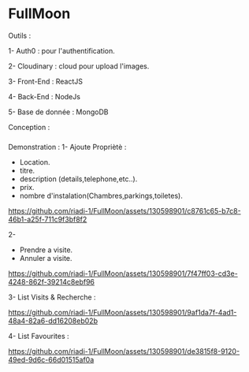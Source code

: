 # FullMoon
Outils :

1- Auth0 : pour l'authentification.

2- Cloudinary : cloud pour upload l'images.

3- Front-End : ReactJS

4- Back-End : NodeJs

5- Base de donnée : MongoDB

Conception :

###

Demonstration :
1- Ajoute Propriètè :
  + Location.
  + titre.
  + description (details,telephone,etc..).
  + prix.
  + nombre d'instalation(Chambres,parkings,toiletes).
    
https://github.com/riadi-1/FullMoon/assets/130598901/c8761c65-b7c8-46b1-a25f-711c9f3bf8f2

2- 
  + Prendre a visite.
  + Annuler a visite.
  
https://github.com/riadi-1/FullMoon/assets/130598901/7f47ff03-cd3e-4248-862f-39214c8ebf96

3- List Visits & Recherche :

https://github.com/riadi-1/FullMoon/assets/130598901/9af1da7f-4ad1-48a4-82a6-dd16208eb02b

4- List Favourites :

https://github.com/riadi-1/FullMoon/assets/130598901/de3815f8-9120-49ed-9d6c-66d01515af0a









